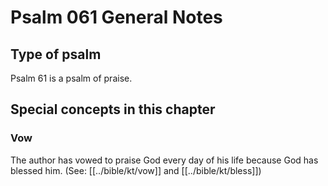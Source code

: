# Psalm 061 General Notes
## Type of psalm

Psalm 61 is a psalm of praise.

## Special concepts in this chapter

### Vow
The author has vowed to praise God every day of his life because God has blessed him. (See: [[../bible/kt/vow]] and [[../bible/kt/bless]])